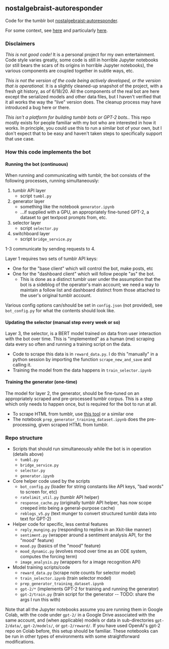## nostalgebraist-autoresponder

Code for the tumblr bot [nostalgebraist-autoresponder](https://nostalgebraist-autoresponder.tumblr.com/).

For some context, see [here](https://nostalgebraist.tumblr.com/tagged/nostalgebraist-autoresponder-meta) and particularly [here](https://nostalgebraist.tumblr.com/post/617940524224151552/i-imagine-some-people-have-been-curious-to-hear).

### Disclaimers

*This is not good code!* It is a personal project for my own entertainment.  Code style varies greatly, some code is still in horrible Jupyter notebooks (or still bears the scars of its origins in horrible Jupyter notebooks), the various components are coupled together in subtle ways, etc.

*This is not the version of the code being actively developed, or the version that is operational.*  It is a slightly cleaned-up snapshot of the project, with a fresh git history, as of 6/18/20.  All the components of the real bot are here except the serialized models and other data files, but I haven't verified that it all works the way the "live" version does.  The cleanup process may have introduced a bug here or there.

*This isn't a platform for building tumblr bots or GPT-2 bots.*.  This repo mostly exists for people familiar with my bot who are interested in how it works.  In principle, you could use this to run a similar bot of your own, but I don't expect that to be easy and haven't taken steps to specifically support that use case.

### How this code implements the bot

#### Running the bot (continuous)

When running and communicating with tumblr, the bot consists of the following processes, running simultaneously:

1. tumblr API layer
    - script `tumbl.py`
2. generator layer
    - something like the notebook `generator.ipynb`
    - ...if supplied with a GPU, an appropriately fine-tuned GPT-2, a dataset to get textpost prompts from, etc.
3. selector layer
    - script `selector.py`
4. switchboard layer
    - script `bridge_service.py`

1-3 communicate by sending requests to 4.

Layer 1 requires two sets of tumblr API keys:
  - One for the "base client" which will control the bot, make posts, etc
  - One for the "dashboard client" which will follow people "as" the bot.
    - This is done as a distinct tumblr user under the assumption that the bot is a sideblog of the operator's main account; we need a way to maintain a follow list and dashboard distinct from those attached to the user's original tumblr account.

Various config options can/should be set in `config.json` (not provided), see `bot_config.py` for what the contents should look like.

#### Updating the selector (manual step every week or so)

Layer 3, the selector, is a BERT model trained on data from user interaction with the bot over time.  This is "implemented" as a human (me) scraping data every so often and running a training script on the data.

- Code to scrape this data is in `reward_data.py`.  I do this "manually" in a python session by importing the function `scrape_new_and_save` and calling it.
- Training the model from the data happens in `train_selector.ipynb`

#### Training the generator (one-time)

The model for layer 2, the generator, should be fine-tuned on an appropriately scraped and pre-processed tumblr corpus.  This is a step which only needs to happen once, but is required for the bot to run at all.

- To scrape HTML from tumblr, use [this tool](gist.github.com/doersino/7e3e5db591e42bf543e1) or a similar one
- The notebook `prep_generator_training_dataset.ipynb` does the pre-processing, given scraped HTML from tumblr.

### Repo structure

- Scripts that should run simultaneously while the bot is in operation (details above)
  - `tumbl.py`
  - `bridge_service.py`
  - `selector.py`
  - `generator.ipynb`
- Core helper code used by the scripts
  - `bot_config.py` (loader for string constants like API keys, "bad words" to screen for, etc)
  - `ratelimit_util.py` (tumblr API helper)
  - `response_cache.py` (originally tumblr API helper, has now scope creeped into being a general-purpose cache)
  - `reblogs_v5.py` (text munger to convert structured tumblr data into text for GPT-2)
- Helper code for specific, less central features
  - `reply_munging.py` (responding to replies in an Xkit-like manner)
  - `sentiment.py` (wrapper around a sentiment analysis API, for the "mood" feature)
  - `mood.py` (basics of the "mood" feature)
  - `mood_dynamic.py` (evolves mood over time as an ODE system, computes the forcing term)
  - `image_analysis.py` (wrappers for a image recognition API)
- Model training scripts/code
  - `reward_data.py` (scrape note counts for selector model)
  - `train_selector.ipynb` (train selector model)
  - `prep_generator_training_dataset.ipynb`
  - `gpt-2/*` (implements GPT-2 for training and running the generator)
  - `gpt-2/train.py` (train script for the generator -- TODO: share the args I run this with)
  
Note that all the Jupyter notebooks assume you are running them in Google Colab, with the code under `gpt-2/` in a Google Drive associated with the same account, and (when applicable) models or data in sub-directories `gpt-2/data/`, `gpt-2/models/`, or `gpt-2/reward/`.  If you have used OpenAI's gpt-2 repo on Colab before, this setup should be familiar.  These notebooks can be run in other types of environments with some straightforward modifications.
